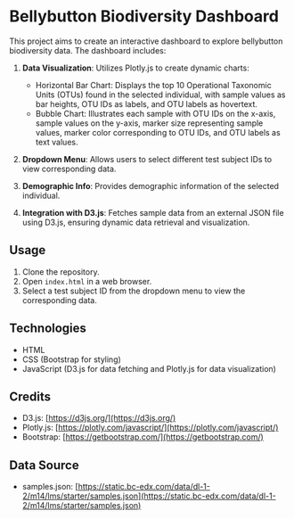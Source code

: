 # Bellybutton Biodiversity Dashboard

This project aims to create an interactive dashboard to explore bellybutton biodiversity data. The dashboard includes:

1. **Data Visualization**: Utilizes Plotly.js to create dynamic charts:
   - Horizontal Bar Chart: Displays the top 10 Operational Taxonomic Units (OTUs) found in the selected individual, with sample values as bar heights, OTU IDs as labels, and OTU labels as hovertext.
   - Bubble Chart: Illustrates each sample with OTU IDs on the x-axis, sample values on the y-axis, marker size representing sample values, marker color corresponding to OTU IDs, and OTU labels as text values.

2. **Dropdown Menu**: Allows users to select different test subject IDs to view corresponding data.

3. **Demographic Info**: Provides demographic information of the selected individual.

4. **Integration with D3.js**: Fetches sample data from an external JSON file using D3.js, ensuring dynamic data retrieval and visualization.

## Usage

1. Clone the repository.
2. Open `index.html` in a web browser.
3. Select a test subject ID from the dropdown menu to view the corresponding data.

## Technologies

- HTML
- CSS (Bootstrap for styling)
- JavaScript (D3.js for data fetching and Plotly.js for data visualization)

## Credits

- D3.js: [https://d3js.org/](https://d3js.org/)
- Plotly.js: [https://plotly.com/javascript/](https://plotly.com/javascript/)
- Bootstrap: [https://getbootstrap.com/](https://getbootstrap.com/)

## Data Source

- samples.json: [https://static.bc-edx.com/data/dl-1-2/m14/lms/starter/samples.json](https://static.bc-edx.com/data/dl-1-2/m14/lms/starter/samples.json)


